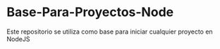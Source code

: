 # Base-Para-Proyectos-Node
 Este repositorio se utiliza como base para iniciar cualquier proyecto en NodeJS
